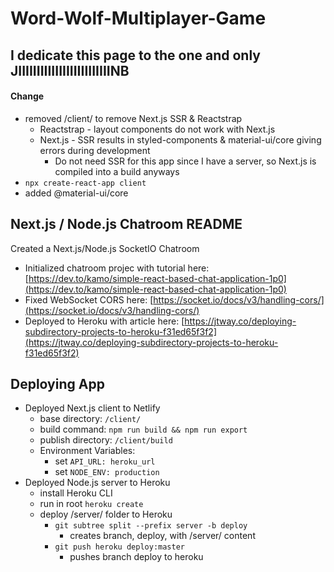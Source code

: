 # Word-Wolf-Multiplayer-Game
## I dedicate this page to the one and only JIIIIIIIIIIIIIIIIIIIIIIIIINB

####  Change
- removed /client/ to remove Next.js SSR & Reactstrap 
	- Reactstrap - layout components do not work with Next.js
	- Next.js - SSR results in styled-components & material-ui/core giving errors during development
		- Do not need SSR for this app since I have a server, so Next.js is compiled into a build anyways
- `npx create-react-app client`
- added @material-ui/core 

## Next.js / Node.js Chatroom README
Created a Next.js/Node.js SocketIO Chatroom

- Initialized chatroom projec with tutorial here: [https://dev.to/kamo/simple-react-based-chat-application-1p0](https://dev.to/kamo/simple-react-based-chat-application-1p0)
- Fixed WebSocket CORS here: [https://socket.io/docs/v3/handling-cors/](https://socket.io/docs/v3/handling-cors/)
- Deployed to Heroku with article here: [https://jtway.co/deploying-subdirectory-projects-to-heroku-f31ed65f3f2](https://jtway.co/deploying-subdirectory-projects-to-heroku-f31ed65f3f2)

## Deploying App
- Deployed Next.js client to Netlify
  - base directory: `/client/`
  - build command: `npm run build && npm run export`
  - publish directory: `/client/build`
  - Environment Variables:
    - set `API_URL: heroku_url`
    - set `NODE_ENV: production`
- Deployed Node.js server to Heroku
  - install Heroku CLI
  - run in root `heroku create`
  - deploy /server/ folder to Heroku
    - `git subtree split --prefix server -b deploy`
      - creates branch, deploy, with /server/ content
    - `git push heroku deploy:master`
      - pushes branch deploy to heroku

